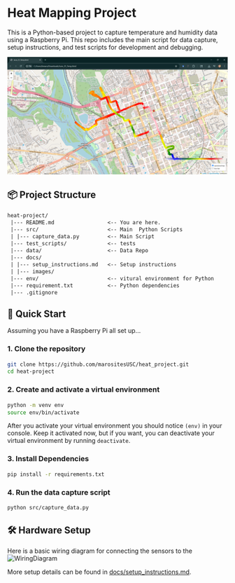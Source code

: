 # Heat Mapping Project

This is a Python-based project to capture temperature and humidity data using a Raspberry Pi. This repo includes the main script for data capture, setup instructions, and test scripts for development and debugging.

![Captured_data](docs/images/June25_data.png)

## 📦 Project Structure

```
heat-project/
 |--- README.md                 <-- You are here.
 |--- src/                      <-- Main  Python Scripts
 | |--- capture_data.py         <-- Main Script
 |--- test_scripts/             <-- tests
 |--- data/                     <-- Data Repo
 |--- docs/                     
 | |--- setup_instructions.md   <-- Setup instructions
 | |--- images/
 |--- env/                      <-- vitural environment for Python
 |--- requirement.txt           <-- Python dependencies
 |--- .gitignore                
```


## 🚀 Quick Start
Assuming you have a Raspberry Pi all set up...
### 1. Clone the repository

```bash
git clone https://github.com/marositesUSC/heat_project.git
cd heat-project
```
### 2. Create and activate a virtual environment
```bash
python -m venv env
source env/bin/activate
```
After you activate your virtual environment you should notice `(env)` in your console. Keep it activated now, but if you want, you can deactivate your virtual environment by running `deactivate`.

### 3. Install Dependencies
```bash 
pip install -r requirements.txt
```

### 4. Run the data capture script
```bash
python src/capture_data.py
```

## 🛠 Hardware Setup
Here is a basic wiring diagram for connecting the sensors to the 
![WiringDiagram](docs/images/)


More setup details can be found in [docs/setup_instructions.md](docs/setup_instructions.md).

